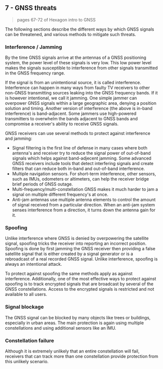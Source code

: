 ## 7 - GNSS threats

> pages 67-72 of Hexagon intro to GNSS

The following sections describe the different ways by which GNSS signals can be threatened, and various methods to mitigate such threats.

### Interference / Jamming

By the time GNSS signals arrive at the antennas of a GNSS positioning system, the power level of these signals is very low.
This low power level makes the signals susceptible to interference from other signals transmitted in the GNSS frequency range.

If the signal is from an unintentional source, it is called interference.
Interference can happen in many ways from faulty TV receivers to other non-GNSS transmitting sources leaking into the GNSS frequency bands.
If it is however intentional, we call it jamming.
One simple jammer can overpower GNSS signals within a large geographic area, denying a position solution and timing.
Another version of interference (the above is in-band interference) is band-adjacent.
Some jammers use high-powered transmitters to overwhelm the bands adjacent to GNSS bands and compromise a receiver's ability to receive GNSS signals.

GNSS receivers can use several methods to protect against interference and jamming:
- Signal filtering is the first line of defense in many cases where both antenna's and receiver try to reduce the signal power of out-of-band signals which helps against band-adjecent jamming.
Some advanced GNSS receivers include tools that detect interfering signals and create filters that can reduce both in-band and out-of-band interference.
- Multiple navigation sensors. For short-term interference, other sensors, such as IMUs, odometers or altimeters, can help the receiver bridge brief periods of GNSS outage.
- Multi-frequency/multi-constellation GNSS makes it much harder to jam a signal on multiple different frequency's at once.
- Anti-jam antennas use multiple antenna elements to control the amount of signal received from a particular direction.
When an anti-jam system senses interference from a direction, it turns down the antenna gain for it.

### Spoofing

Unlike interference where GNSS is denied by overpowering the satellite signal, spoofing tricks the receiver into reporting an incorrect position.
Spoofing is done by first jamming the GNSS receiver then providing a false satellite signal that is either created by a signal generator or is a rebroadcast of a real recorded GNSS signal.
Unlike interference, spoofing is always an intentional attack.

To protect against spoofing the same methods apply as against interference.
Additionally, one of the most effective ways to protect against spoofing is to track encrypted signals that are broadcast by several of the GNSS constellations.
Access to the encrypted signals is restricted and not available to all users.

### Signal blockage

The GNSS signal can be blocked by many objects like trees or buildings, especially in urban areas.
The main protection is again using multiple constellations and using additional sensors like an IMU.

### Constellation failure

Although it is extremely unlikely that an entire constellation will fail, receivers that can track more than one constellation provide protection from this unlikely scenario.